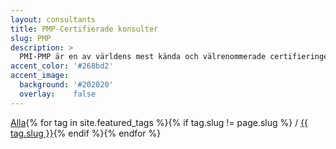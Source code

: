 ```yaml
---
layout: consultants
title: PMP-Certifierade konsulter
slug: PMP
description: >
  PMI-PMP är en av världens mest kända och välrenommerade certifieringen för projektledare. Här nedan kan du se vilka av våra konsulter som är certifierade Project Management Professionals av [Project Management Institute](https://www.pmi.org)
accent_color: '#268bd2'
accent_image:
  background: '#202020'
  overlay:    false
---
```


<a href="/consultants/">Alla</a>{% for tag in site.featured_tags %}{% if tag.slug != page.slug %} / <a href="/tag/{{ tag.slug }}">{{ tag.slug }}</a>{% endif %}{% endfor %}
